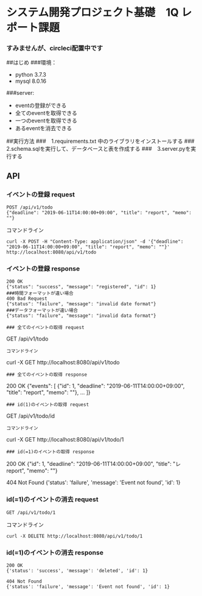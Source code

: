 # システム開発プロジェクト基礎　1Q レポート課題

### すみませんが、circleci配置中です

##はじめ
###環境：
- python 3.7.3
- mysql 8.0.16

###server:
- eventの登録ができる
- 全てのeventを取得できる
- 一つのeventを取得できる
- あるeventを消去できる

##実行方法
###　1.requirements.txt 中のライブラリをインストールする
###　2.schema.sqlを実行して、データベースと表を作成する
###　3.server.pyを実行する


## API
### イベントの登録 request
```
POST /api/v1/todo  
{"deadline": "2019-06-11T14:00:00+09:00", "title": "report", "memo": ""}
```

コマンドライン  

```  
curl -X POST -H "Content-Type: application/json" -d '{"deadline": "2019-06-11T14:00:00+09:00", "title": "report", "memo": ""}' http://localhost:8080/api/v1/todo

```

### イベントの登録 response
```
200 OK
{"status": "success", "message": "registered", "id": 1}
###時間フォーマットが違い場合
400 Bad Request
{"status": "failure", "message": "invalid date format"}
###データフォーマットが違い場合
{"status": "failure", "message": "invalid data format"}

### 全てのイベントの取得 request
```
GET /api/v1/todo
```
コマンドライン

```
curl -X GET http://localhost:8080/api/v1/todo
```
### 全てのイベントの取得 response
```
200 OK
{"events": [
    {"id": 1, "deadline": "2019-06-11T14:00:00+09:00", "title": "report", "memo": ""},
    ...
]}
```
### id(1)のイベントの取得 request
```
GET /api/v1/todo/id
```
コマンドライン  
```
curl -X GET http://localhost:8080/api/v1/todo/1
```
### id(=1)のイベントの取得 response
```
200 OK
{"id": 1, "deadline": "2019-06-11T14:00:00+09:00", "title": "レreport", "memo": ""}

404 Not Found
{'status': 'failure', 'message': 'Event not found', 'id': 1}

### id(=1)のイベントの消去 request
```
GET /api/v1/todo/1
```
コマンドライン  
```
curl -X DELETE http://localhost:8080/api/v1/todo/1
```
### id(=1)のイベントの消去 response
```
200 OK
{'status': 'success', 'message': 'deleted', 'id': 1}

404 Not Found
{'status': 'failure', 'message': 'Event not found', 'id': 1}
